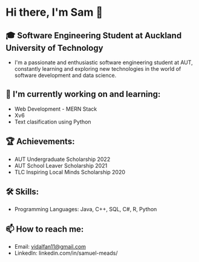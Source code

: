 # Hi there, I'm Sam 👋

## 🎓 Software Engineering Student at Auckland University of Technology

- I'm a passionate and enthusiastic software engineering student at AUT, constantly learning and exploring new technologies in the world of software development and data science.

## 🌱 I'm currently working on and learning:
- Web Development - MERN Stack
- Xv6
- Text clasification using Python  

## 🏆 Achievements:
- AUT Undergraduate Scholarship 2022
- AUT School Leaver Scholarship 2021
- TLC Inspiring Local Minds Scholarship 2020

## 🛠️ Skills:
- Programming Languages: Java, C++, SQL, C#, R, Python

## 📫 How to reach me:
- Email: vidalfan11@gmail.com
- LinkedIn: linkedin.com/in/samuel-meads/

